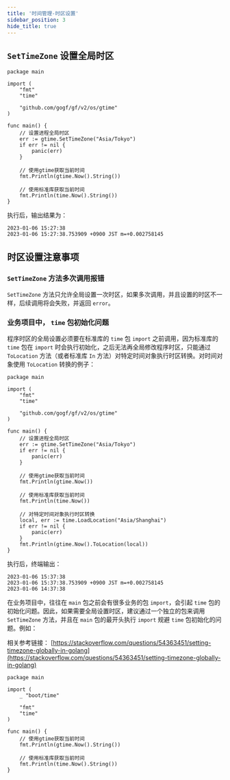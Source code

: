```yaml
---
title: '时间管理-时区设置'
sidebar_position: 3
hide_title: true
---
```


## `SetTimeZone` 设置全局时区

```
package main

import (
	"fmt"
	"time"

	"github.com/gogf/gf/v2/os/gtime"
)

func main() {
	// 设置进程全局时区
	err := gtime.SetTimeZone("Asia/Tokyo")
	if err != nil {
		panic(err)
	}

	// 使用gtime获取当前时间
	fmt.Println(gtime.Now().String())

	// 使用标准库获取当前时间
	fmt.Println(time.Now().String())
}
```

执行后，输出结果为：

```
2023-01-06 15:27:38
2023-01-06 15:27:38.753909 +0900 JST m=+0.002758145
```

## 时区设置注意事项

### `SetTimeZone` 方法多次调用报错

`SetTimeZone` 方法只允许全局设置一次时区，如果多次调用，并且设置的时区不一样，后续调用将会失败，并返回 `error`。

### 业务项目中， `time` 包初始化问题

程序时区的全局设置必须要在标准库的 `time` 包 `import` 之前调用，因为标准库的 `time` 包在 `import` 时会执行初始化，之后无法再全局修改程序时区，只能通过 `ToLocation` 方法（或者标准库 `In` 方法）对特定时间对象执行时区转换。对时间对象使用 `ToLocation` 转换的例子：

```
package main

import (
	"fmt"
	"time"

	"github.com/gogf/gf/v2/os/gtime"
)

func main() {
	// 设置进程全局时区
	err := gtime.SetTimeZone("Asia/Tokyo")
	if err != nil {
		panic(err)
	}

	// 使用gtime获取当前时间
	fmt.Println(gtime.Now())

	// 使用标准库获取当前时间
	fmt.Println(time.Now())

	// 对特定时间对象执行时区转换
	local, err := time.LoadLocation("Asia/Shanghai")
	if err != nil {
		panic(err)
	}
	fmt.Println(gtime.Now().ToLocation(local))
}
```

执行后，终端输出：

```
2023-01-06 15:37:38
2023-01-06 15:37:38.753909 +0900 JST m=+0.002758145
2023-01-06 14:37:38
```

在业务项目中，往往在 `main` 包之前会有很多业务的包 `import`，会引起 `time` 包的初始化问题。因此，如果需要全局设置时区，建议通过一个独立的包来调用 `SetTimeZone` 方法，并且在 `main` 包的最开头执行 `import` 规避 `time` 包初始化的问题。例如：

相关参考链接： [https://stackoverflow.com/questions/54363451/setting-timezone-globally-in-golang](https://stackoverflow.com/questions/54363451/setting-timezone-globally-in-golang)

```
package main

import (
    _ "boot/time"

    "fmt"
	"time"
)

func main() {
	// 使用gtime获取当前时间
	fmt.Println(gtime.Now().String())

	// 使用标准库获取当前时间
	fmt.Println(time.Now().String())
}
```